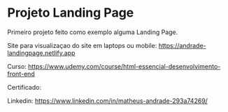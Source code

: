 # Projeto Landing Page
 
Primeiro projeto feito como exemplo alguma Landing Page.

Site para visualizaçao do site em laptops ou mobile: https://andrade-landingpage.netlify.app

Curso: https://www.udemy.com/course/html-essencial-desenvolvimento-front-end

Certificado:

Linkedin: https://www.linkedin.com/in/matheus-andrade-293a74269/
